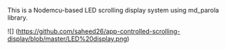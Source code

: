 This is a Nodemcu-based LED scrolling display system using md_parola library.

![] (https://github.com/saheed26/app-controlled-scrolling-display/blob/master/LED%20display.png)
